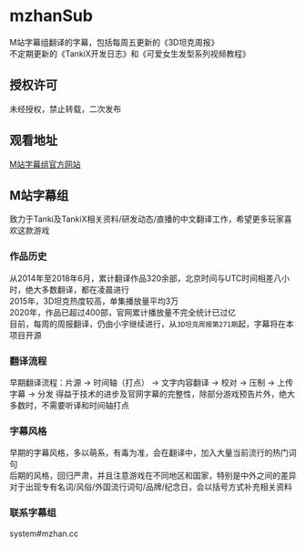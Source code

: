 # mzhanSub
M站字幕组翻译的字幕，包括每周五更新的《3D坦克周报》  
不定期更新的《TankiX开发日志》和《可爱女生发型系列视频教程》
## 授权许可
未经授权，禁止转载，二次发布
## 观看地址
[M站字幕组官方网站](https://mzhan.mantoufan.com)
## M站字幕组
致力于Tanki及TankiX相关资料/研发动态/直播的中文翻译工作，希望更多玩家喜欢这款游戏
### 作品历史
从2014年至2018年6月，累计翻译作品320余部，北京时间与UTC时间相差八小时，绝大多数翻译，都在凌晨进行  
2015年，3D坦克热度较高，单集播放量平均3万  
2020年，作品已超过400部，官网累计播放量不完全统计已过亿  
目前，每周的周报翻译，仍由小宇继续进行，从`3D坦克周报第271期`起，字幕将在本项目开源
### 翻译流程
早期翻译流程：片源 → 时间轴（打点） → 文字内容翻译 → 校对 → 压制 → 上传字幕 → 分发
得益于技术的进步及官网字幕的完整性，除部分游戏预告片外，绝大多数时，不需要听译和时间轴打点
### 字幕风格
早期的字幕风格，多以萌系，有毒为准，会在翻译中，加入大量当前流行的热门词句  
后期的风格，回归严肃，并且注意游戏在不同地区和国家，特别是中外之间的差异
对于出现专有名词/风俗/外国流行词句/品牌/纪念日，会以括号方式补充相关资料
### 联系字幕组
system#mzhan.cc

